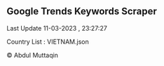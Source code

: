 

## Google Trends Keywords Scraper 
 
Last Update 11-03-2023 , 23:27:27

Country List :
VIETNAM.json



© Abdul Muttaqin 
